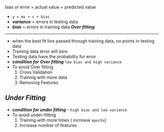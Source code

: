 bias or error = actual value + predicted value
- ``y = mx + c + bias``
- ***variance*** = errors in testing data
- ***bias*** = errors in training data
***Over fitting***
---
- when the best fit line passed through training data, no points in testing data
- Training data error will zero
- Testing data have the probability for error
- ***condition for Over fitting*** ``low bias and high variance``
- To avoid Over fitting
  1. Cross Validation
  2. Training with more data
  3. Removing Features


***Under Fitting***
---
- ***condition for under fitting*** - ``high bias and low variance`` 
- To avoid under-fitting
  1. Training with more times ( increase ``epochs``)
  2. Increase number of features